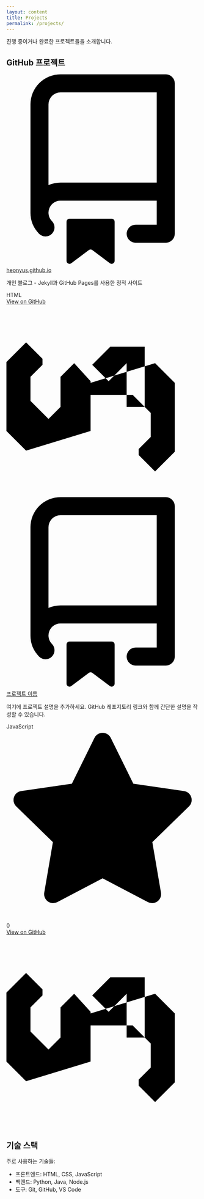 ```yaml
---
layout: content
title: Projects
permalink: /projects/
---
```


<p>진행 중이거나 완료한 프로젝트들을 소개합니다.</p>

<h2>GitHub 프로젝트</h2>

<div class="projects-grid">
  <div class="repo-card">
    <div class="repo-card__header">
      <svg aria-hidden="true" viewBox="0 0 16 16" version="1.1">
        <path fill-rule="evenodd" d="M2 2.5A2.5 2.5 0 014.5 0h8.75a.75.75 0 01.75.75v12.5a.75.75 0 01-.75.75h-2.5a.75.75 0 110-1.5h1.75v-2h-8a1 1 0 00-.714 1.7.75.75 0 01-1.072 1.05A2.495 2.495 0 012 11.5v-9zm10.5-1V9h-8c-.356 0-.694.074-1 .208V2.5a1 1 0 011-1h8zM5 12.25v3.25a.25.25 0 00.4.2l1.45-1.087a.25.25 0 01.3 0L8.6 15.7a.25.25 0 00.4-.2v-3.25a.25.25 0 00-.25-.25h-3.5a.25.25 0 00-.25.25z"></path>
      </svg>
      <a href="https://github.com/heonyus/heonyus.github.io" class="repo-card__title">heonyus.github.io</a>
    </div>
    <p class="repo-card__description">
      개인 블로그 - Jekyll과 GitHub Pages를 사용한 정적 사이트
    </p>
    <div class="repo-card__meta">
      <span class="repo-card__language" data-language="HTML">HTML</span>
    </div>
    <a href="https://github.com/heonyus/heonyus.github.io" class="repo-card__link">
      View on GitHub
      <svg aria-hidden="true" viewBox="0 0 16 16">
        <path fill-rule="evenodd" d="M8.636 3.5l-1.5 1.5L8.5 6.364 10 4.864V8.5h1.5V3.5h-3zM7 9.5V6.364L5.636 4.864 4.5 6v2.5L3.5 9.5h3.5zm-4-5L1.636 3.136 0 4.772V10.5L1.636 12.136 7 10.5V9.5H3.5L2 8V6L3 5zm8 8L12.364 13.864 14 12.228V6.5L12.364 4.864 7 6.5v1h3.5L12 9v2l-1 1z"></path>
      </svg>
    </a>
  </div>

  <!-- 추가 레포지토리 카드 예시 -->
  <div class="repo-card">
    <div class="repo-card__header">
      <svg aria-hidden="true" viewBox="0 0 16 16" version="1.1">
        <path fill-rule="evenodd" d="M2 2.5A2.5 2.5 0 014.5 0h8.75a.75.75 0 01.75.75v12.5a.75.75 0 01-.75.75h-2.5a.75.75 0 110-1.5h1.75v-2h-8a1 1 0 00-.714 1.7.75.75 0 01-1.072 1.05A2.495 2.495 0 012 11.5v-9zm10.5-1V9h-8c-.356 0-.694.074-1 .208V2.5a1 1 0 011-1h8zM5 12.25v3.25a.25.25 0 00.4.2l1.45-1.087a.25.25 0 01.3 0L8.6 15.7a.25.25 0 00.4-.2v-3.25a.25.25 0 00-.25-.25h-3.5a.25.25 0 00-.25.25z"></path>
      </svg>
      <a href="https://github.com/heonyus" class="repo-card__title">프로젝트 이름</a>
    </div>
    <p class="repo-card__description">
      여기에 프로젝트 설명을 추가하세요. GitHub 레포지토리 링크와 함께 간단한 설명을 작성할 수 있습니다.
    </p>
    <div class="repo-card__meta">
      <span class="repo-card__language" data-language="JavaScript">JavaScript</span>
      <span class="repo-card__stars">
        <svg aria-hidden="true" viewBox="0 0 16 16">
          <path fill-rule="evenodd" d="M8 .25a.75.75 0 01.673.418l1.882 3.815 4.21.612a.75.75 0 01.416 1.279l-3.046 2.97.719 4.192a.75.75 0 01-1.088.791L8 12.347l-3.766 1.98a.75.75 0 01-1.088-.79l.72-4.194L.818 6.374a.75.75 0 01.416-1.28l4.21-.611L7.327.668A.75.75 0 018 .25z"></path>
        </svg>
        0
      </span>
    </div>
    <a href="https://github.com/heonyus" class="repo-card__link">
      View on GitHub
      <svg aria-hidden="true" viewBox="0 0 16 16">
        <path fill-rule="evenodd" d="M8.636 3.5l-1.5 1.5L8.5 6.364 10 4.864V8.5h1.5V3.5h-3zM7 9.5V6.364L5.636 4.864 4.5 6v2.5L3.5 9.5h3.5zm-4-5L1.636 3.136 0 4.772V10.5L1.636 12.136 7 10.5V9.5H3.5L2 8V6L3 5zm8 8L12.364 13.864 14 12.228V6.5L12.364 4.864 7 6.5v1h3.5L12 9v2l-1 1z"></path>
      </svg>
    </a>
  </div>
</div>

<h2>기술 스택</h2>
<p>주로 사용하는 기술들:</p>
<ul>
  <li>프론트엔드: HTML, CSS, JavaScript</li>
  <li>백엔드: Python, Java, Node.js</li>
  <li>도구: Git, GitHub, VS Code</li>
</ul>

